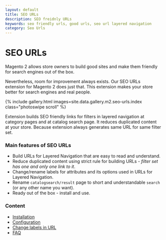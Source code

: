 ```yaml
---
layout: default
title: SEO URLs
description: SEO freidnly URLs
keywords: seo friendly urls, good urls, seo url layered navigation
category: Seo Urls
---
```


# SEO URLs

Magento 2 allows store owners to build good sites and make them friendly for search engines out of the box.

Nevertheless, room for improvement always exists. Our SEO URLs extension for Magento 2 does just that. This extension makes your store better for search engines and real people.

{% include gallery.html images=site.data.gallery.m2.seo-urls.index class="photoswipe scroll" %}

Extension builds SEO friendly links for filters in layered navigation at category pages and at catalog search page. It reduces duplicated content at your store. Because extension always generates same URL for same filter set.

### Main features of SEO URLs

 -  Build URLs for Layered Navigation that are easy to read and understand.
 -  Reduce duplicated content using strict rule for building URLs - *filter set has one and only one link to it*.
 -  Change/rename labels for attributes and its options used in URLs for Layered Navigation.
 -  Rename `catalogsearch/result` page to short and understandable `search` (or any other name you want).
 -  Ready out of the box - install and use.

### Content

 -  [Installation](installation/)
 -  [Configuration](configuration/)
 -  [Change labels in URL](change-labels/)
 -  [FAQ](faq/)